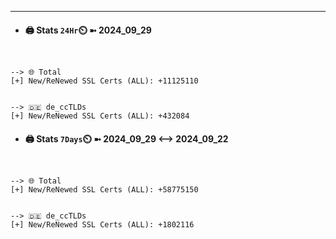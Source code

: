 

---
- #### 🖨️ **Stats** `24Hr`⏲️ ➼ 2024_09_29
```console


--> 🌐 Total
[+] New/ReNewed SSL Certs (ALL): +11125110


--> 🇩🇪 de_ccTLDs
[+] New/ReNewed SSL Certs (ALL): +432084

```

- #### 🖨️ **Stats** `7Days`⏲️ ➼ 2024_09_29 <--> 2024_09_22
```console


--> 🌐 Total
[+] New/ReNewed SSL Certs (ALL): +58775150


--> 🇩🇪 de_ccTLDs
[+] New/ReNewed SSL Certs (ALL): +1802116

```

